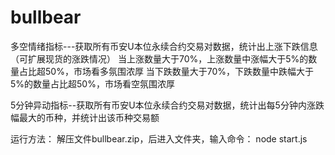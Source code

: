 # bullbear
多空情绪指标---获取所有币安U本位永续合约交易对数据，统计出上涨下跌信息（可扩展现货的涨跌情况）
当上涨数量大于70%，上涨数量中涨幅大于5%的数量占比超50%，市场看多氛围浓厚
当下跌数量大于70%，下跌数量中跌幅大于5%的数量占比超50%，市场看空氛围浓厚

5分钟异动指标--获取所有币安U本位永续合约交易对数据，统计出每5分钟内涨跌幅最大的币种，并统计出该币种交易额


运行方法：
解压文件bullbear.zip，后进入文件夹，输入命令：
node start.js
